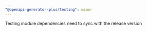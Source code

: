```yaml
---
"@openapi-generator-plus/testing": minor
---
```


Testing module dependencies need to sync with the release version
